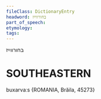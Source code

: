 ```yaml
---
fileClass: DictionaryEntry
headword: בחורווײַז
part_of_speech: 
etymology: 
tags: 
---
```

בחורווײַז

SOUTHEASTERN
==============

buxarvaːs {ROMANIA, Brăila, 45273}
